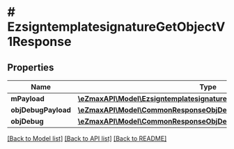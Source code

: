 # # EzsigntemplatesignatureGetObjectV1Response

## Properties

Name | Type | Description | Notes
------------ | ------------- | ------------- | -------------
**mPayload** | [**\eZmaxAPI\Model\EzsigntemplatesignatureGetObjectV1ResponseMPayload**](EzsigntemplatesignatureGetObjectV1ResponseMPayload.md) |  |
**objDebugPayload** | [**\eZmaxAPI\Model\CommonResponseObjDebugPayload**](CommonResponseObjDebugPayload.md) |  | [optional]
**objDebug** | [**\eZmaxAPI\Model\CommonResponseObjDebug**](CommonResponseObjDebug.md) |  | [optional]

[[Back to Model list]](../../README.md#models) [[Back to API list]](../../README.md#endpoints) [[Back to README]](../../README.md)
